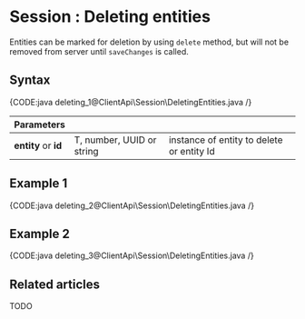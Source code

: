 # Session : Deleting entities

Entities can be marked for deletion by using `delete` method, but will not be removed from server until `saveChanges` is called.

## Syntax

{CODE:java deleting_1@ClientApi\Session\DeletingEntities.java /}

| Parameters | | |
| ------------- | ------------- | ----- |
| **entity** or **id** | T, number, UUID or string | instance of entity to delete or entity Id |

## Example 1

{CODE:java deleting_2@ClientApi\Session\DeletingEntities.java /}

## Example 2

{CODE:java deleting_3@ClientApi\Session\DeletingEntities.java /}

## Related articles

TODO
